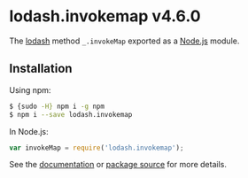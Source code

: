 # lodash.invokemap v4.6.0

The [lodash](https://lodash.com/) method `_.invokeMap` exported as a [Node.js](https://nodejs.org/) module.

## Installation

Using npm:
```bash
$ {sudo -H} npm i -g npm
$ npm i --save lodash.invokemap
```

In Node.js:
```js
var invokeMap = require('lodash.invokemap');
```

See the [documentation](https://lodash.com/docs#invokeMap) or [package source](https://github.com/lodash/lodash/blob/4.6.0-npm-packages/lodash.invokemap) for more details.
